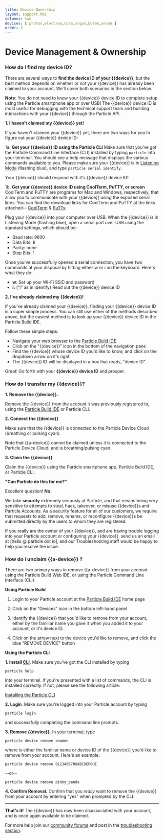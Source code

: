```yaml
---
title: Device Ownership
layout: support.hbs
columns: two
devices: [ photon,electron,core,argon,boron,xenon ]
order: 3
---
```


Device Management & Ownership
===

### How do I find my device ID?

There are several ways to **find the device ID of your {{device}}**, but the best method depends on whether or not your {{device}} has already been claimed to your account.  We'll cover both scenarios in the section below.

**Note:** You do not need to know your {{device}} device ID to complete setup using the Particle smartphone app or over USB!  The {{device}} device ID is most useful for debugging with the technical support team and building interactions with your {{device}} through the Particle API.

**1. I haven't claimed my {{device}} yet!**

If you haven't claimed your {{device}} yet, there are two ways for you to figure out your {{device}} device ID:

  1a. **Get your {{device}} ID using the Particle CLI** Make sure that you've got the Particle Command Line Interface (CLI) installed by typing `particle`
into your terminal.
You should see a help message that displays the various commands available to you.  Please make sure your {{device}} is in [Listening Mode](https://mtc.cdn.vine.co/r/videos/B75AACF6B91015398617940668416_154e6c92f81.4.3.1608668747173494282_V_AMvRCF0NS2Y_i_y0FdDV9ABtESHh9GR_VFKEu8Pn8Q3ZHYx9l32NfspugyWKJh.mp4?versionId=l_G0UVaqFXFSdJVxAeJ3.56M1HhVfO9S) (flashing blue), and type ``particle serial identify``.

Your {{device}} should respond with it's {{device}} device ID!

  1b. **Get your {{device}} device ID using CoolTerm, PuTTY, or screen** CoolTerm and PuTTY are programs for Mac and Windows, respectively, that allow you to communicate with your {{device}} using the exposed serial lines.  You can find the download links for CoolTerm and PuTTY at the links attached--
  [CoolTerm](http://freeware.the-meiers.org/) & [PuTTy](http://www.chiark.greenend.org.uk/~sgtatham/putty/latest.html).

Plug your {{device}} into your computer over USB. When the {{device}} is in Listening Mode (flashing blue), open a serial port over USB using the standard settings, which should be:

- Baud rate: 9600
- Data Bits: 8
- Parity: none
- Stop Bits: 1

Once you've successfully opened a serial connection, you have two commands at your disposal by hitting either w or i on the keyboard. Here's what they do:

- **w:** Set up your Wi-Fi SSID and password
- **i:** ("i" as in identify) Read out the {{device}} device ID

**2. I've already claimed my {{device}}!**

If you've already claimed your {{device}}, finding your {{device}} device ID is a super simple process. You can still use either of the methods described above, but the easiest method is to look up your {{device}} device ID in the Particle Build IDE.

Follow these simple steps:

- Navigate your web browser to the [Particle Build IDE](https://build.particle.io/build).
- Click on the "{{device}}" icon in the bottom of the navigation pane
- Find the {{device}} whose device ID you'd like to know, and click on the dropdown arrow on it's right
- The {{device}} ID will be displayed in a box that reads, "device ID"


Great! Go forth with your **{{device}} device ID** and prosper.


### How do I transfer my {{device}}?

**1. Remove the {{device}}.**

Remove the {{device}} from the account it was previously registered to, using the [Particle Build IDE](https://build.particle.io/build) or Particle CLI.

**2. Connect the {{device}}**

Make sure that the {{device}} is connected to the Particle Device Cloud (breathing or pulsing cyan).

Note that {{a-device}} cannot be claimed unless it is connected to the
Particle Device Cloud, and is breathing/pulsing cyan.

**3. Claim the {{device}}**

Claim the {{device}} using the Particle smartphone app, Particle Build IDE, or Particle CLI.

**"Can Particle do this for me?"**

Excellent question! **No.**

We take **security** extremely seriously at Particle, and that means being very sensitive to attempts to steal, hack, takeover, or misuse {{device}}s and Particle Accounts. As a security feature for all of our customers, we require that requests to add, remove, rename, or reconfigure {{device}}s be submitted directly by the users to whom they are registered.

If you really are the owner of your {{device}}, and are having trouble logging into your Particle account or configuring your {{device}}, send us an email at [hello @ particle dot io], and our Troubleshooting staff would be happy to help you resolve the issue.

### How do I unclaim {{a-device}} ?

There are two primary ways to remove {{a-device}} from your account--using the Particle Build Web IDE, or using the Particle Command Line Interface (CLI).

**Using Particle Build**

1. Login to your Particle account at the [Particle Build IDE](https://build.particle.io/build) home page

2. Click on the "Devices" icon in the bottom left-hand panel

3. Identify the {{device}} that you'd like to remove from your account, either by the familiar name you gave it when you added it to your account, or it's device ID.

4. Click on the arrow next to the device you'd like to remove, and click the blue "REMOVE DEVICE" button


**Using the Particle CLI**

**1. Install [CLI](/guide/tools-and-features/cli)**.  Make sure you've got the CLI installed by typing

``particle help``

into your terminal. If you're presented with a list of commands, the CLI is installed correctly. If not, please see the following article:

[Installing the Particle CLI](/guide/tools-and-features/cli/)

**2. Login**.  Make sure you're logged into your Particle account by typing

``particle login``

and successfully completing the command line prompts.

**3. Remove {{device}}**.  In your terminal, type

``particle device remove <name>``

where <name> is either the familiar name or device ID of the {{device}} you'd like to remove from your account. Here's an example:

``particle device remove 0123456789ABCDEFGHI``

--or--

``particle device remove pinky_panda``

**4. Confirm Removal.**  Confirm that you *really* want to remove the {{device}} from your account by entering "yes" when prompted by the CLI.

---

**That's it!** The {{device}} has now been disassociated with your account, and is once again available to be claimed.

For more help join our [community forums](http://community.particle.io/) and post in the [troubleshooting section](https://community.particle.io/c/troubleshooting).
